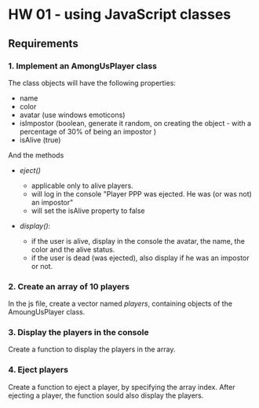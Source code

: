 # HW 01 - using JavaScript classes

## Requirements

### 1. Implement an AmongUsPlayer class
The class objects will have the following properties:

- name
- color
- avatar (use windows emoticons)
- isImpostor (boolean, generate it random, on creating the object - with a percentage of 30% of being an impostor )
- isAlive (true)

And the methods
- *eject()* 
    - applicable only to alive players.
    - will log in the console "Player PPP was ejected. He was (or was not) an impostor"
    - will set the isAlive property to false
    
- *display()*:
    - if the user is alive, display in the console the avatar, the name, the color and the alive status. 
    - if the user is dead (was ejected), also display if he was an impostor or not.

### 2. Create an array of 10 players
In the js file, create a vector named _players_, containing objects of the AmoungUsPlayer class.

### 3. Display the players in the console
Create a function to display the players in the array. 

### 4. Eject players
Create a function to eject a player, by specifying the array index. After ejecting a player, the function sould also display the players.
